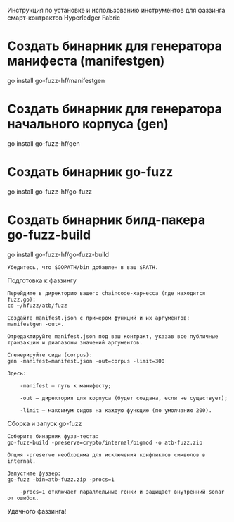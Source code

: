 
Инструкция по установке и использованию инструментов для фаззинга смарт-контрактов Hyperledger Fabric
# Создать бинарник для генератора манифеста (manifestgen)
go install go-fuzz-hf/manifestgen

# Создать бинарник для генератора начального корпуса (gen)
go install go-fuzz-hf/gen

# Создать бинарник go-fuzz
go install go-fuzz-hf/go-fuzz

# Создать бинарник билд-пакера go-fuzz-build
go install go-fuzz-hf/go-fuzz-build

    Убедитесь, что $GOPATH/bin добавлен в ваш $PATH.

Подготовка к фаззингу

    Перейдите в директорию вашего сhaincode‑харнесса (где находится fuzz.go):
    cd ~/hfuzz/atb/fuzz

    Создайте manifest.json с примером функций и их аргументов:
    manifestgen -out=.

    Отредактируйте manifest.json под ваш контракт, указав все публичные транзакции и диапазоны значений аргументов.

    Сгенерируйте сиды (corpus):
    gen -manifest=manifest.json -out=corpus -limit=300

    Здесь:

        -manifest — путь к манифесту;

        -out — директория для корпуса (будет создана, если не существует);

        -limit — максимум сидов на каждую функцию (по умолчанию 200).

Сборка и запуск go-fuzz

    Соберите бинарник фузз‑теста:
    go-fuzz-build -preserve=crypto/internal/bigmod -o atb-fuzz.zip

    Опция -preserve необходима для исключения конфликтов символов в internal.

    Запустите фуззер:
    go-fuzz -bin=atb-fuzz.zip -procs=1

        -procs=1 отключает параллельные гонки и защищает внутренний sonar от ошибок.
Удачного фаззинга!


